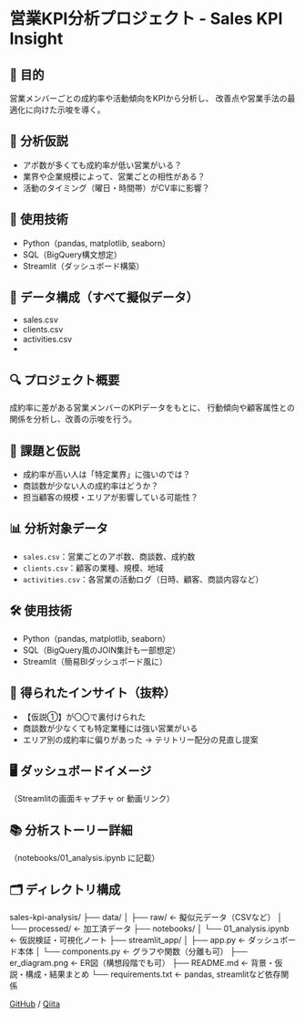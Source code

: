 # 営業KPI分析プロジェクト - Sales KPI Insight

## 🎯 目的
営業メンバーごとの成約率や活動傾向をKPIから分析し、
改善点や営業手法の最適化に向けた示唆を導く。

## 🧩 分析仮説
- アポ数が多くても成約率が低い営業がいる？
- 業界や企業規模によって、営業ごとの相性がある？
- 活動のタイミング（曜日・時間帯）がCV率に影響？

## 🔧 使用技術
- Python（pandas, matplotlib, seaborn）
- SQL（BigQuery構文想定）
- Streamlit（ダッシュボード構築）

## 📁 データ構成（すべて擬似データ）
- sales.csv
- clients.csv
- activities.csv
- 
## 🔍 プロジェクト概要
成約率に差がある営業メンバーのKPIデータをもとに、
行動傾向や顧客属性との関係を分析し、改善の示唆を行う。

## 🎯 課題と仮説
- 成約率が高い人は「特定業界」に強いのでは？
- 商談数が少ない人の成約率はどうか？
- 担当顧客の規模・エリアが影響している可能性？

## 📊 分析対象データ
- `sales.csv`：営業ごとのアポ数、商談数、成約数
- `clients.csv`：顧客の業種、規模、地域
- `activities.csv`：各営業の活動ログ（日時、顧客、商談内容など）

## 🛠 使用技術
- Python（pandas, matplotlib, seaborn）
- SQL（BigQuery風のJOIN集計も一部想定）
- Streamlit（簡易BIダッシュボード風に）

## 🧠 得られたインサイト（抜粋）
- 【仮説①】が〇〇で裏付けられた
- 商談数が少なくても特定業種には強い営業がいる
- エリア別の成約率に偏りがあった → テリトリー配分の見直し提案

## 🖥 ダッシュボードイメージ
（Streamlitの画面キャプチャ or 動画リンク）

## 📚 分析ストーリー詳細
（notebooks/01_analysis.ipynb に記載）

## 🗂 ディレクトリ構成
sales-kpi-analysis/
├── data/
│   ├── raw/              ← 擬似元データ（CSVなど）
│   └── processed/        ← 加工済データ
├── notebooks/
│   └── 01_analysis.ipynb ← 仮説検証・可視化ノート
├── streamlit_app/
│   ├── app.py            ← ダッシュボード本体
│   └── components.py     ← グラフや関数（分離も可）
├── er_diagram.png        ← ER図（構想段階でも可）
├── README.md             ← 背景・仮説・構成・結果まとめ
└── requirements.txt      ← pandas, streamlitなど依存関係


[GitHub](https://github.com/flopsy212) / [Qiita](https://qiita.com/flopsy_tech)
